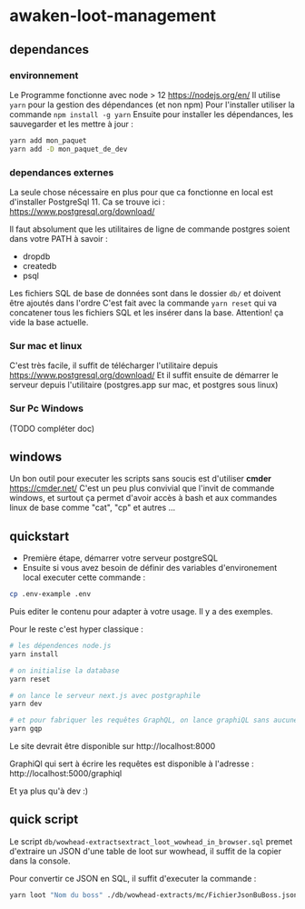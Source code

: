 # awaken-loot-management

## dependances

### environnement

Le Programme fonctionne avec node > 12 https://nodejs.org/en/
Il utilise `yarn` pour la gestion des dépendances (et non npm)
Pour l'installer utiliser la commande `npm install -g yarn`
Ensuite pour installer les dépendances, les sauvegarder et les mettre à jour :

```bash
yarn add mon_paquet
yarn add -D mon_paquet_de_dev
```

### dependances externes

La seule chose nécessaire en plus pour que ca fonctionne en local est d'installer PostgreSql 11.
Ca se trouve ici : https://www.postgresql.org/download/

Il faut absolument que les utilitaires de ligne de commande postgres soient dans votre PATH à savoir :

- dropdb
- createdb
- psql

Les fichiers SQL de base de données sont dans le dossier `db/` et doivent être ajoutés dans l'ordre
C'est fait avec la commande `yarn reset` qui va concatener tous les fichiers SQL et les insérer dans la base. Attention! ça vide la base actuelle.

### Sur mac et linux

C'est très facile, il suffit de télécharger l'utilitaire depuis https://www.postgresql.org/download/
Et il suffit ensuite de démarrer le serveur depuis l'utilitaire (postgres.app sur mac, et postgres sous linux)

### Sur Pc Windows

(TODO compléter doc)

## windows

Un bon outil pour executer les scripts sans soucis est d'utiliser **cmder** https://cmder.net/
C'est un peu plus convivial que l'invit de commande windows, et surtout ça permet d'avoir accès à bash et aux commandes linux de base comme "cat", "cp" et autres ...

## quickstart

- Première étape, démarrer votre serveur postgreSQL
- Ensuite si vous avez besoin de définir des variables d'environement local executer cette commande :

```bash
cp .env-example .env
```

Puis editer le contenu pour adapter à votre usage. Il y a des exemples.

Pour le reste c'est hyper classique :

```bash
# les dépendences node.js
yarn install

# on initialise la database
yarn reset

# on lance le serveur next.js avec postgraphile
yarn dev

# et pour fabriquer les requêtes GraphQL, on lance graphiQL sans aucune restriction d'accès
yarn gqp
```

Le site devrait être disponible sur http://localhost:8000

GraphiQl qui sert à écrire les requêtes est disponible à l'adresse : http://localhost:5000/graphiql

Et ya plus qu'à dev :)

## quick script

Le script `db/wowhead-extractsextract_loot_wowhead_in_browser.sql` premet d'extraire un JSON d'une table de loot sur wowhead, il suffit de la copier dans la console.

Pour convertir ce JSON en SQL, il suffit d'executer la commande :

```bash
yarn loot "Nom du boss" ./db/wowhead-extracts/mc/FichierJsonBuBoss.json
```
